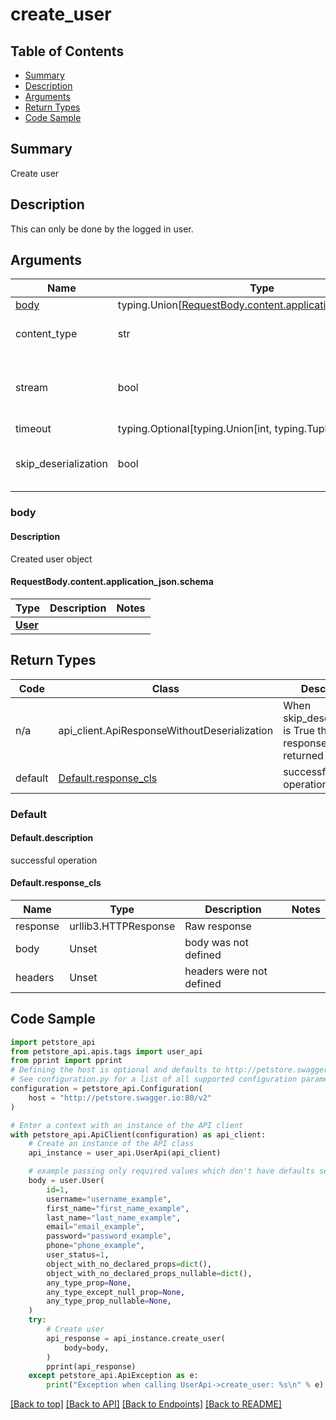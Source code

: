 <a name="top"></a>
# **create_user**
<a name="create_user"></a>

## Table of Contents
- [Summary](#summary)
- [Description](#description)
- [Arguments](#arguments)
- [Return Types](#return-types)
- [Code Sample](#code-sample)

## Summary
Create user

## Description
This can only be done by the logged in user.

## Arguments

Name | Type | Description  | Notes
------------- | ------------- | ------------- | -------------
[body](#request_body) | typing.Union[[RequestBody.content.application_json.schema](#request_body_request_bodycontentapplication_jsonschema)] | required |
content_type | str | optional, default is 'application/json' | Selects the schema and serialization of the request body
stream | bool | default is False | if True then the response.content will be streamed and loaded from a file like object. When downloading a file, set this to True to force the code to deserialize the content to a FileSchema file
timeout | typing.Optional[typing.Union[int, typing.Tuple]] | default is None | the timeout used by the rest client
skip_deserialization | bool | default is False | when True, headers and body will be unset and an instance of api_client.ApiResponseWithoutDeserialization will be returned

### <a id="request_body" >body</a>

#### Description
Created user object
#### <a id="request_body_request_bodycontentapplication_jsonschema" >RequestBody.content.application_json.schema</a>
Type | Description  | Notes
------------- | ------------- | -------------
[**User**](../../../components/schema/user.User.md) |  | 


## Return Types

Code | Class | Description
------------- | ------------- | -------------
n/a | api_client.ApiResponseWithoutDeserialization | When skip_deserialization is True this response is returned
default | [Default.response_cls](#response_defaultresponse_cls) | successful operation

### <a id="response_default" >Default</a>

#### <a id="response_defaultdescription" >Default.description</a>
successful operation

#### <a id="response_defaultresponse_cls" >Default.response_cls</a>
Name | Type | Description  | Notes
------------- | ------------- | ------------- | -------------
response | urllib3.HTTPResponse | Raw response |
body | Unset | body was not defined |
headers | Unset | headers were not defined |

## Code Sample

```python
import petstore_api
from petstore_api.apis.tags import user_api
from pprint import pprint
# Defining the host is optional and defaults to http://petstore.swagger.io:80/v2
# See configuration.py for a list of all supported configuration parameters.
configuration = petstore_api.Configuration(
    host = "http://petstore.swagger.io:80/v2"
)

# Enter a context with an instance of the API client
with petstore_api.ApiClient(configuration) as api_client:
    # Create an instance of the API class
    api_instance = user_api.UserApi(api_client)

    # example passing only required values which don't have defaults set
    body = user.User(
        id=1,
        username="username_example",
        first_name="first_name_example",
        last_name="last_name_example",
        email="email_example",
        password="password_example",
        phone="phone_example",
        user_status=1,
        object_with_no_declared_props=dict(),
        object_with_no_declared_props_nullable=dict(),
        any_type_prop=None,
        any_type_except_null_prop=None,
        any_type_prop_nullable=None,
    )
    try:
        # Create user
        api_response = api_instance.create_user(
            body=body,
        )
        pprint(api_response)
    except petstore_api.ApiException as e:
        print("Exception when calling UserApi->create_user: %s\n" % e)
```

[[Back to top]](#top) [[Back to API]](../UserApi.md) [[Back to Endpoints]](../../../../README.md#Endpoints) [[Back to README]](../../../../README.md)
